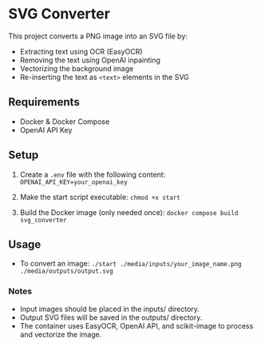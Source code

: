 # SVG Converter

This project converts a PNG image into an SVG file by:

- Extracting text using OCR (EasyOCR)
- Removing the text using OpenAI inpainting
- Vectorizing the background image
- Re-inserting the text as `<text>` elements in the SVG

## Requirements

- Docker & Docker Compose
- OpenAI API Key

## Setup

1. Create a `.env` file with the following content:
   `OPENAI_API_KEY=your_openai_key`

2. Make the start script executable:
   `chmod +x start`

3. Build the Docker image (only needed once):
   `docker compose build svg_converter`

## Usage

- To convert an image:
  `./start ./media/inputs/your_image_name.png ./media/outputs/output.svg`

### Notes

- Input images should be placed in the inputs/ directory.
- Output SVG files will be saved in the outputs/ directory.
- The container uses EasyOCR, OpenAI API, and scikit-image to process and vectorize the image.

